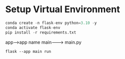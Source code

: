 # Setup Virtual Environment

```python
conda create -n flask-env python=3.10 -y
conda activate flask-env
pip install -r requirements.txt
```

app-->app name
main---> main.py
```
flask --app main run
```
